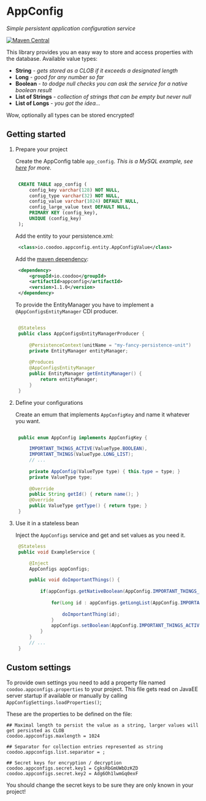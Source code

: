 # AppConfig #

*Simple persistent application configuration service*

[![Maven Central](https://img.shields.io/maven-central/v/io.coodoo/appconfig.svg?style=flat)](http://search.maven.org/remotecontent?filepath=io/coodoo/appconfig/1.1.0/appconfig-1.1.0.jar)

This library provides you an easy way to store and access properties with the database.
Available value types:
 - **String** *- gets stored as a CLOB if it exceeds a designated length*
 - **Long** *- good for any number so far*
 - **Boolean** *- to dodge null checks you can ask the service for a native boolean result*
 - **List of Strings** *- collection of strings that can be empty but never null*
 - **List of Longs** *- you got the idea...*

Wow, optionally all types can be stored encrypted!

## Getting started

1. Prepare your project

   Create the AppConfig table `app_config`. *This is a MySQL example, see [here](https://github.com/coodoo-io/appconfig/tree/master/src/main/resources) for more.*

   ```sql
   
	CREATE TABLE app_config (
	    config_key varchar(128) NOT NULL,
	    config_type varchar(32) NOT NULL,
	    config_value varchar(1024) DEFAULT NULL,
	    config_large_value text DEFAULT NULL,
	    PRIMARY KEY (config_key),
	    UNIQUE (config_key)
	);
   
    ```
    
   Add the entity to your persistence.xml:

   ```xml
	<class>io.coodoo.appconfig.entity.AppConfigValue</class> 
   ```

   Add the [maven dependency](http://search.maven.org/#artifactdetails%7Cio.coodoo%7Cappconfig%7C1.1.0%7Cjar):

   ```xml
	<dependency>
	    <groupId>io.coodoo</groupId>
	    <artifactId>appconfig</artifactId>
	    <version>1.1.0</version>
	</dependency>
   ```
   
   To provide the EntityManager you have to implement a `@AppConfigsEntityManager` CDI producer.
   
   ```java

	@Stateless
	public class AppConfigsEntityManagerProducer {
	
	    @PersistenceContext(unitName = "my-fancy-persistence-unit")
	    private EntityManager entityManager;
	
	    @Produces
	    @AppConfigsEntityManager
	    public EntityManager getEntityManager() {
	        return entityManager;
	    }
	}   
	```

2. Define your configurations

   Create an emum that implements `AppConfigKey` and name it whatever you want.
     

   ```java
   
	public enum AppConfig implements AppConfigKey {

	    IMPORTANT_THINGS_ACTIVE(ValueType.BOOLEAN),
	    IMPORTANT_THINGS(ValueType.LONG_LIST);
	    // ...
	
	    private AppConfig(ValueType type) { this.type = type; }
	    private ValueType type;
	
	    @Override
	    public String getId() { return name(); }
	    @Override
	    public ValueType getType() { return type; }
	}
    ```

   
3. Use it in a stateless bean

   Inject the `AppConfigs` service and get and set values as you need it.
   

   ```java
	@Stateless
	public void ExampleService {

	    @Inject
	    AppConfigs appConfigs;    

	    public void doImportantThings() {
	        
	    	if(appConfigs.getNativeBoolean(AppConfig.IMPORTANT_THINGS_ACTIVE)){
	            
	    	    for(Long id : appConfigs.getLongList(AppConfig.IMPORTANT_THINGS)){
	                
	    	        doImportantThing(id);
	    	    }
	    	    appConfigs.setBoolean(AppConfig.IMPORTANT_THINGS_ACTIVE, false);
	    	}
	    }
	    // ...
	}
    ```

   
## Custom settings

To provide own settings you need to add a property file named `coodoo.appconfigs.properties` to your project. This file gets read on JavaEE server startup if available or manually by calling `AppConfigSettings.loadProperties()`;

These are the properties to be defined on the file:
```properties
## Maximal length to persist the value as a string, larger values will get persisted as CLOB
coodoo.appconfigs.maxlength = 1024

## Separator for collection entries represented as string
coodoo.appconfigs.list.separator = ;

## Secret keys for encryption / decryption
coodoo.appconfigs.secret.key1 = CgksRbGmUWbDzKZD
coodoo.appconfigs.secret.key2 = Adg6Oh1lwmGq0exF
```
You should change the secret keys to be sure they are only known in your project!
